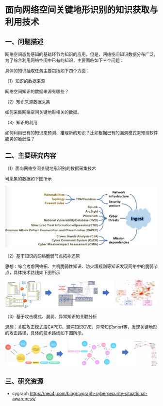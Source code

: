 # 面向网络空间关键地形识别的知识获取与利用技术

## 一、问题描述

网络空间态势感知的基础环节为知识的应用，但是，网络空间知识数据分布广泛，为了综合利用网络空间中已有的知识，主要面临如下三个问题：

具体的知识抽取任务主要包括如下四个方面：

（1）知识的数据来源

网络空间知识的数据来源有哪些？

（2）知识来源数据采集

如何采集网络空间关键地形相关的数据。

（3）知识的利用

如何利用已有的知识来预测、推理新的知识？比如根据已有的漏洞模式来预测软件服务的脆弱性？

## 二、主要研究内容

（1）面向网络空间关键地形识别的数据采集技术

可采集的数据如下图所示

![KDATA](../graphs/kdata.png)

（2）基于知识的网络脆弱节点拓扑还原

思想：综合考虑网络拓、主机脆弱性知识、防火墙规则等知识发现网络中的脆弱节点，具体技术路线如下图所示

![graphrecover](../graphs/graphrecover.png)

（3）基于攻击模式、漏洞、异常知识的关联分析

思想：关联攻击模式库CAPEC、漏洞知识CVE、异常知识snort等，发现关键地形的攻击路径，具体的技术路线如下图所示。 

![relevance](../graphs/relevance.png)

## 三、研究资源

  - cygraph https://neo4j.com/blog/cygraph-cybersecurity-situational-awareness/
